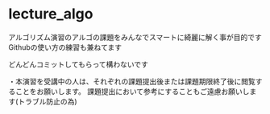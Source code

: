 lecture_algo
============

アルゴリズム演習のアルゴの課題をみんなでスマートに綺麗に解く事が目的です
Githubの使い方の練習も兼ねてます

どんどんコミットしてもらって構わないです


・本演習を受講中の人は、それぞれの課題提出後または課題期限終了後に閲覧することをお願いします。
課題提出において参考にすることもご遠慮お願いします(トラブル防止の為)

